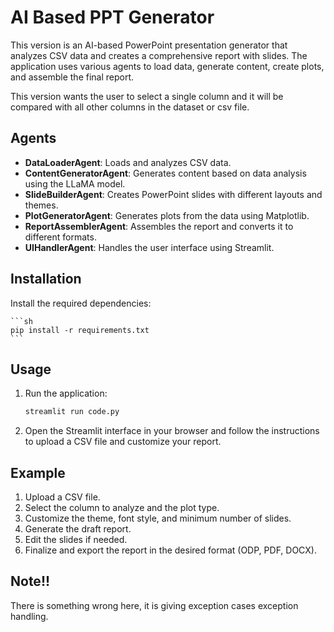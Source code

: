 # AI Based PPT Generator

This version is an AI-based PowerPoint presentation generator that analyzes CSV data and creates a comprehensive report with slides. The application uses various agents to load data, generate content, create plots, and assemble the final report.

This version wants the user to select a single column and it will be compared with all other columns in the dataset or csv file.


## Agents

- **DataLoaderAgent**: Loads and analyzes CSV data.
- **ContentGeneratorAgent**: Generates content based on data analysis using the LLaMA model.
- **SlideBuilderAgent**: Creates PowerPoint slides with different layouts and themes.
- **PlotGeneratorAgent**: Generates plots from the data using Matplotlib.
- **ReportAssemblerAgent**: Assembles the report and converts it to different formats.
- **UIHandlerAgent**: Handles the user interface using Streamlit.

## Installation

 Install the required dependencies:
 
    ```sh
    pip install -r requirements.txt
    ```

## Usage

1. Run the application:
    ```sh
    streamlit run code.py
    ```

2. Open the Streamlit interface in your browser and follow the instructions to upload a CSV file and customize your report.

## Example

1. Upload a CSV file.
2. Select the column to analyze and the plot type.
3. Customize the theme, font style, and minimum number of slides.
4. Generate the draft report.
5. Edit the slides if needed.
6. Finalize and export the report in the desired format (ODP, PDF, DOCX).

## Note!!
There is something wrong here, it is giving exception cases exception handling.
